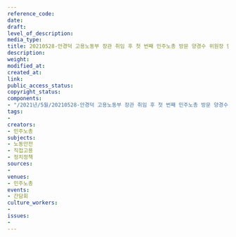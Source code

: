```yaml
---
reference_code: 
date: 
draft: 
level_of_description: 
media_type: 
title: 20210528-안경덕 고용노동부 장관 취임 후 첫 번째 민주노총 방문 양경수 위원장 면담
description: 
weight: 
modified_at: 
created_at: 
link: 
public_access_status: 
copyright_status: 
components:
- "/2021년/5월/20210528-안경덕 고용노동부 장관 취임 후 첫 번째 민주노총 방문 양경수 위원장 면담/_1D20049.jpg"
tags:
- 
creators:
- 민주노총
subjects:
- 노동안전
- 직접고용
- 정치정책
sources:
- 
venues:
- 민주노총
events:
- 간담회
culture_workers:
- 
issues:
- 
---
```

